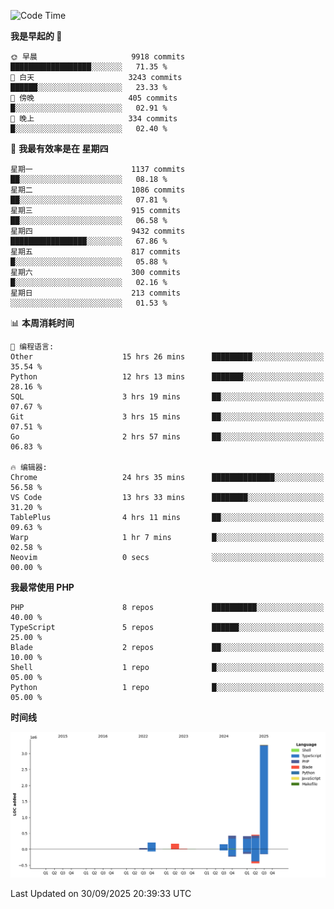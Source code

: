 <!--START_SECTION:waka-->
![Code Time](http://img.shields.io/badge/Code%20Time-4%2C263%20hrs%2041%20mins-blue)

**我是早起的 🐤** 

```text
🌞 早晨                     9918 commits        ██████████████████░░░░░░░   71.35 % 
🌆 白天                     3243 commits        ██████░░░░░░░░░░░░░░░░░░░   23.33 % 
🌃 傍晚                     405 commits         █░░░░░░░░░░░░░░░░░░░░░░░░   02.91 % 
🌙 晚上                     334 commits         █░░░░░░░░░░░░░░░░░░░░░░░░   02.40 % 
```
📅 **我最有效率是在 星期四** 

```text
星期一                      1137 commits        ██░░░░░░░░░░░░░░░░░░░░░░░   08.18 % 
星期二                      1086 commits        ██░░░░░░░░░░░░░░░░░░░░░░░   07.81 % 
星期三                      915 commits         ██░░░░░░░░░░░░░░░░░░░░░░░   06.58 % 
星期四                      9432 commits        █████████████████░░░░░░░░   67.86 % 
星期五                      817 commits         █░░░░░░░░░░░░░░░░░░░░░░░░   05.88 % 
星期六                      300 commits         █░░░░░░░░░░░░░░░░░░░░░░░░   02.16 % 
星期日                      213 commits         ░░░░░░░░░░░░░░░░░░░░░░░░░   01.53 % 
```


📊 **本周消耗时间** 

```text
💬 编程语言: 
Other                    15 hrs 26 mins      █████████░░░░░░░░░░░░░░░░   35.54 % 
Python                   12 hrs 13 mins      ███████░░░░░░░░░░░░░░░░░░   28.16 % 
SQL                      3 hrs 19 mins       ██░░░░░░░░░░░░░░░░░░░░░░░   07.67 % 
Git                      3 hrs 15 mins       ██░░░░░░░░░░░░░░░░░░░░░░░   07.51 % 
Go                       2 hrs 57 mins       ██░░░░░░░░░░░░░░░░░░░░░░░   06.83 % 

🔥 编辑器: 
Chrome                   24 hrs 35 mins      ██████████████░░░░░░░░░░░   56.58 % 
VS Code                  13 hrs 33 mins      ████████░░░░░░░░░░░░░░░░░   31.20 % 
TablePlus                4 hrs 11 mins       ██░░░░░░░░░░░░░░░░░░░░░░░   09.63 % 
Warp                     1 hr 7 mins         █░░░░░░░░░░░░░░░░░░░░░░░░   02.58 % 
Neovim                   0 secs              ░░░░░░░░░░░░░░░░░░░░░░░░░   00.00 % 
```

**我最常使用 PHP** 

```text
PHP                      8 repos             ██████████░░░░░░░░░░░░░░░   40.00 % 
TypeScript               5 repos             ██████░░░░░░░░░░░░░░░░░░░   25.00 % 
Blade                    2 repos             ██░░░░░░░░░░░░░░░░░░░░░░░   10.00 % 
Shell                    1 repo              █░░░░░░░░░░░░░░░░░░░░░░░░   05.00 % 
Python                   1 repo              █░░░░░░░░░░░░░░░░░░░░░░░░   05.00 % 
```



**时间线**

![Lines of Code chart](https://raw.githubusercontent.com/abrahamgreyson/abrahamgreyson/main/assets/bar_graph.png)


 Last Updated on 30/09/2025 20:39:33 UTC
<!--END_SECTION:waka-->
